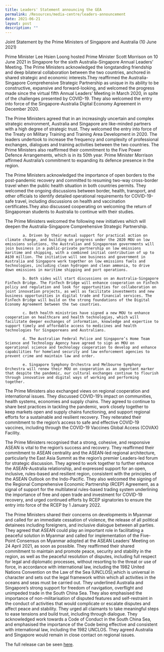 ```yaml
---
title: Leaders' Statement announcing the GEA
permalink: /Resources/media-centre/leaders-announcement
date: 2021-06-21
layout: post
description: ""
---
```

Joint Statement by the Prime Ministers of Singapore and Australia (10 June 2021)

Prime Minister Lee Hsien Loong hosted Prime Minister Scott Morrison on 10 June 2021 in Singapore for the sixth Australia-Singapore Annual Leaders’ Meeting. The Prime Ministers acknowledged the longstanding friendship and deep bilateral collaboration between the two countries, anchored in shared strategic and economic interests.They reaffirmed the Australia-Singapore Comprehensive Strategic Partnership as unique in its ability to be constructive, expansive and forward-looking, and welcomed the progress made since the virtual fifth Annual Leaders’ Meeting in March 2020, in spite of the challenges presented by COVID-19. They also welcomed the entry into force of the Singapore-Australia Digital Economy Agreement in December 2020.

 
The Prime Ministers agreed that in an increasingly uncertain and complex strategic environment, Australia and Singapore are like-minded partners with a high degree of strategic trust. They welcomed the entry into force of the Treaty on Military Training and Training Area Development in 2020. The leaders undertook to increase the frequency and complexity of professional exchanges, dialogues and training activities between the two countries. The Prime Ministers also reaffirmed their commitment to the Five Power Defence Arrangements, which is in its 50th year. Prime Minister Morrison affirmed Australia’s commitment to expanding its defence presence in the region. 


The Prime Ministers acknowledged the importance of open borders to the post-pandemic recovery and committed to resuming two-way cross-border travel when the public health situation in both countries permits. They welcomed the ongoing discussions between border, health, transport, and other officials to identify detailed operational requirements for COVID-19-safe travel, including discussions on health and vaccination certificates.They also discussed cooperating on welcoming the return of Singaporean students to Australia to continue with their studies.

The Prime Ministers welcomed the following new initiatives which will deepen the Australia-Singapore Comprehensive Strategic Partnership.

			a. Driven by their mutual support for practical action on climate change, and building on progress under the 2020 MOU on low emissions solutions, the Australian and Singaporean governments will join business in a public-private partnership on low emissions maritime and shipping, with a combined initial contribution of up to A$30 million. The initiative will see business and government in Australia and Singapore work together on low emissions fuels and technologies, including clean hydrogen and clean ammonia, to drive down emissions in maritime shipping and port operations.

			b. Both sides will start discussions on an Australia-Singapore FinTech Bridge. The FinTech Bridge will enhance cooperation on FinTech policy and regulation and look for opportunities for collaboration on joint innovation projects, as well as facilitate investments and new business opportunities in digital trade and financial services. The FinTech Bridge will build on the strong foundations of the Digital Economy Agreement between the two countries.

			c. Both health ministries have signed a new MOU to enhance cooperation on healthcare and health technologies, which will facilitate deeper exchanges of information, knowledge and expertise to support timely and affordable access to medicines and health technologies for Singaporeans and Australians.

			d. The Australian Federal Police and Singapore’s Home Team Science and Technology Agency have agreed to sign an MOU on operational science and technology cooperation to develop and enhance capabilities for homeland security and law enforcement agencies to prevent crime and maintain law and order.

			e. Singapore Symphony Orchestra and Melbourne Symphony Orchestra will renew their MOU on cooperation as an important marker that despite the pandemic, our cultural exchanges continue to flourish through innovative and digital ways of working and performing together.

The Prime Ministers also exchanged views on regional cooperation and international issues. They discussed COVID-19’s impact on communities, health systems, economies and supply chains. They agreed to continue to share best practices in tackling the pandemic, work closely together to keep markets open and supply chains functioning, and support regional efforts for a sustainable and resilient recovery. They reiterated their commitment to the region’s access to safe and effective COVID-19 vaccines, including through the COVID-19 Vaccines Global Access (COVAX) Facility.

The Prime Ministers recognised that a strong, cohesive, and responsive ASEAN is vital to the region’s success and recovery. They reaffirmed their commitment to ASEAN centrality and the ASEAN-led regional architecture, particularly the East Asia Summit as the region’s premier Leaders-led forum for strategic discussion. They agreed to work together to further enhance the ASEAN-Australia relationship, and expressed support for an open, inclusive, rules-based and resilient region, consistent with the principles of the ASEAN Outlook on the Indo-Pacific. They also welcomed the signing of the Regional Comprehensive Economic Partnership (RCEP) Agreement, as a signal of support for the multilateral rules-based trading system underlining the importance of free and open trade and investment for COVID-19 recovery, and urged continued efforts by RCEP signatories to ensure the entry into force of the RCEP by 1 January 2022. 

The Prime Ministers shared their concerns on developments in Myanmar and called for an immediate cessation of violence, the release of all political detainees including foreigners, and inclusive dialogue between all parties. They agreed that ASEAN could play an important role in facilitating a peaceful solution in Myanmar and called for implementation of the Five-Point Consensus on Myanmar adopted at the ASEAN Leaders’ Meeting on 24 April 2021, as soon as possible. They reaffirmed their shared commitment to maintain and promote peace, security and stability in the region, as well as the peaceful resolution of disputes,  including full respect for legal and diplomatic processes, without resorting to the threat or use of force, in accordance with international law, including the 1982 United Nations Convention on the Law of the Sea (UNCLOS),which is universal in character and sets out the legal framework within which all activities in the oceans and seas must be carried out. They underlined Australia and Singapore’s strong support for freedom of navigation, overflight and unimpeded trade in the South China Sea. They also emphasised the importance of non-militarisation of disputed features and self-restraint in the conduct of activities that would complicate or escalate disputes and affect peace and stability. They urged all claimants to take meaningful steps to ease tensions and build trust, including through dialogue. They acknowledged work towards a Code of Conduct in the South China Sea, and emphasised the importance of the Code being effective and consistent with international law, including the 1982 UNCLOS. They agreed Australia and Singapore would remain in close contact on regional issues.

The full release can be seen [here](https://www.mfa.gov.sg/Newsroom/Press-Statements-Transcripts-and-Photos/2021/06/20210610-Australia-PM-Visit).